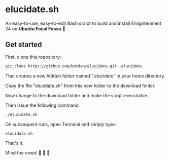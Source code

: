 # elucidate.sh

An easy-to-use, easy-to-edit Bash script to build and install Enlightenment 24 on **Ubuntu Focal Fossa** :kiss:

## Get started

First, clone this repository:

```bash
git clone https://github.com/batden/elucidate.git .elucidate
```

That creates a new hidden folder named ".elucidate" in your home directory.

Copy the file "elucidate.sh" from this new folder to the download folder.

Now change to the download folder and make the script executable.

Then issue the following command:

```bash
./elucidate.sh
```

On subsequent runs, open Terminal and simply type:

```bash
elucidate.sh
```

That's it.

Mind the cows! :cow2: :cow2: :cow2:
